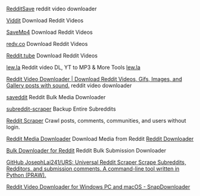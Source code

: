 
[RedditSave](https://www.redditsave.com/)
reddit video downloader

[Viddit](https://viddit.red/)
Download Reddit Videos

[SaveMp4](https://savemp4.red/)
Download Reddit Videos

[redv.co](https://redv.co/)
Download Reddit Videos

[Reddit.tube](https://reddit.tube/)
Download Reddit Videos

[lew.la](https://lew.la/)
Reddit video DL, YT to MP3 & More Tools
[lew.la](https://lew.la/reddit/)

[Reddit Video Downloader | Download Reddit Videos, Gifs, Images, and Gallery posts with sound.](https://reddloader.com/)
reddit video downloader

[saveddit](https://github.com/p-ranav/saveddit)
Reddit Bulk Media Downloader

[subreddit-scraper](https://github.com/naftulikay/subreddit-scraper)
Backup Entire Subreddits

[Reddit Scraper](https://apify.com/trudax/reddit-scraper)
Crawl posts, comments, communities, and users without login.

[Reddit Media Downloader](https://github.com/shadowmoose/RedditDownloader)
Download Media from Reddit
[Reddit Downloader](https://redditdownloader.github.io/)

[Bulk Downloader for Reddit](https://github.com/aliparlakci/bulk-downloader-for-reddit)
Reddit Bulk Submission Downloader

[GitHub JosephLai241/URS: Universal Reddit Scraper Scrape Subreddits, Redditors, and submission comments. A command-line tool written in Python (PRAW).](https://github.com/JosephLai241/URS)

[Reddit Video Downloader for Windows PC and macOS - SnapDownloader](https://snapdownloader.com/reddit-video-downloader?ref=ripsave)
